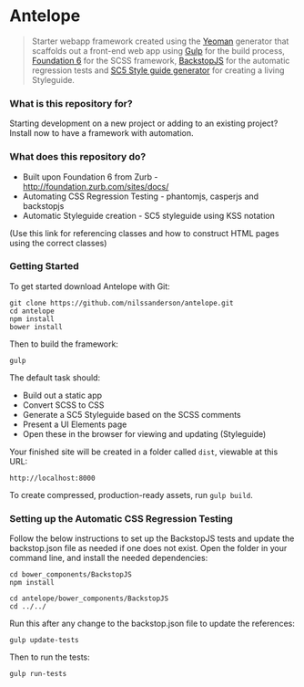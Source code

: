 # Antelope #

> Starter webapp framework created using the [Yeoman](http://yeoman.io) generator that scaffolds out a front-end web app using [Gulp](http://gulpjs.com/) for the build process, [Foundation 6](http://foundation.zurb.com/sites) for the SCSS framework, [BackstopJS](https://garris.github.io/BackstopJS) for the automatic regression tests and [SC5 Style guide generator](http://styleguide.sc5.io/) for creating a living Styleguide.


### What is this repository for? ###

Starting development on a new project or adding to an existing project? Install now to have a framework with automation.


### What does this repository do? ###

* Built upon Foundation 6 from Zurb - http://foundation.zurb.com/sites/docs/
* Automating CSS Regression Testing - phantomjs, casperjs and backstopjs
* Automatic Styleguide creation - SC5 styleguide using KSS notation

(Use this link for referencing classes and how to construct HTML pages using the correct classes)


### Getting Started ###

To get started download Antelope with Git:
```
git clone https://github.com/nilssanderson/antelope.git
cd antelope
npm install
bower install
```

Then to build the framework:
```
gulp
```

The default task should:

* Build out a static app
* Convert SCSS to CSS
* Generate a SC5 Styleguide based on the SCSS comments
* Present a UI Elements page
* Open these in the browser for viewing and updating (Styleguide)

Your finished site will be created in a folder called `dist`, viewable at this URL:

```
http://localhost:8000
```

To create compressed, production-ready assets, run `gulp build`.


### Setting up the Automatic CSS Regression Testing ###

Follow the below instructions to set up the BackstopJS tests and update the backstop.json file as needed if one does not exist.
Open the folder in your command line, and install the needed dependencies:
```
cd bower_components/BackstopJS
npm install

cd antelope/bower_components/BackstopJS
cd ../../
```

Run this after any change to the backstop.json file to update the references:
```
gulp update-tests
```

Then to run the tests:
```
gulp run-tests
```
